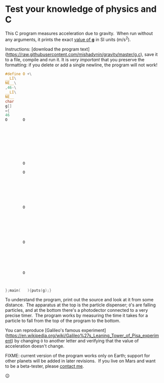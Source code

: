 # Test your knowledge of physics and C

This C program measures acceleration due to gravity.&nbsp;
When run without any arguments, it prints the exact
[value of **g**](http://physics.nist.gov/cgi-bin/cuu/Value?gn)
in SI units (m/s<sup>2</sup>).

Instructions: [download the program text]
(https://raw.githubusercontent.com/mishadynin/gravity/master/g.c),
save it to a file, compile and run it.  It is *very important*
that you preserve the formatting: if you delete or add a single newline,
the program will not work!

```C
#define O +\
__LI\
NE__\
,46-\
__LI\
NE__
char
g[]
={
46
O       O









        O

        O







        O







        O






        O



};main(   ){puts(g);}
```

To understand the program, print out the source and look at it from
some distance.&nbsp;
The apparatus at the top is the particle dispenser; `O`'s
are falling particles, and at the bottom there's a photodector
connected to a very precise timer.&nbsp;  The program works by measuring
the time it takes for a particle to fall from the top of the program
to the bottom.

You can reproduce [Galileo's famous experiment]
(https://en.wikipedia.org/wiki/Galileo%27s_Leaning_Tower_of_Pisa_experiment)
by changing `O` to another letter and verifying that the value of
acceleration doesn't change.

FIXME: current version of the program works only on Earth;
support for other planets will be added in later revisions.&nbsp;
If you live on Mars and want to be a beta-tester, please
[contact me](http://mishadynin.com/#contact).

:wink:
